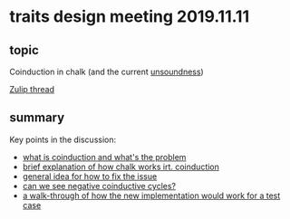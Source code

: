# traits design meeting 2019.11.11

## topic

Coinduction in chalk (and the current [unsoundness](https://github.com/rust-lang/chalk/issues/248))

[Zulip thread](https://rust-lang.zulipchat.com/#narrow/stream/144729-wg-traits/topic/design.20meeting.202019.2E11.2E11/near/180448354)

## summary

Key points in the discussion:
* [what is coinduction and what's the problem](https://rust-lang.zulipchat.com/#narrow/stream/144729-wg-traits/topic/design.20meeting.202019.2E11.2E11/near/180450250)
* [brief explanation of how chalk works irt. coinduction](https://rust-lang.zulipchat.com/#narrow/stream/144729-wg-traits/topic/design.20meeting.202019.2E11.2E11/near/180451093)
* [general idea for how to fix the issue](https://rust-lang.zulipchat.com/#narrow/stream/144729-wg-traits/topic/design.20meeting.202019.2E11.2E11/near/180451374)
* [can we see negative coinductive cycles?](https://rust-lang.zulipchat.com/#narrow/stream/144729-wg-traits/topic/design.20meeting.202019.2E11.2E11/near/180452900)
* [a walk-through of how the new implementation would work for a test case](https://rust-lang.zulipchat.com/#narrow/stream/144729-wg-traits/topic/design.20meeting.202019.2E11.2E11/near/180454384)
